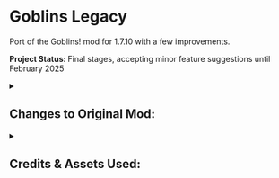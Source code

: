 # Goblins Legacy
Port of the Goblins! mod for 1.7.10 with a few improvements.

<strong>Project Status: </strong> Final stages, accepting minor feature suggestions until February 2025 

<details>
<summary><h2>Changes to Original Mod:</h2></summary>
 
Ported the original mod from 1.7.2 to 1.7.10.

Fixed format of sounds.json.

Added Thaumcraft aspects to all content.

Added Goblins Creative Tab. Also added spawn eggs to Goblins creative tab.

Added Goblins achievements page.

Fixed format of code for configuration generation.

Fixed texture bug of primed enchanted TNT and primed overcharged TNT.

Readded Goblin Ninja, Shuriken, and Katana.

All goblins now swing their arm like players in melee attacks.

Goblin Ninjas now attack with either Shuriken or Katana depending on their distance to the player/enemy.

Increased attack damage of Flame Blade to 6.

Goblin Shaman now hold the Arcane Staff and Teleportation Staff for their attacks/abilities.

Fixed display of all staves.

Teleportation Staff now makes the normal teleportation sound.

Teleportation staff now teleports the player to the block they look at in a small range. If used while the player is inside a block, this staff can now also has a chance of teleporting the player to a safe location nearby.

Teleportation Staff and Goblin Shaman now make particle when they teleport.

Goblins no longer try to fight each other.

Goblin Lord and Goblin Shaman are now resistant to explosions that deal up to 50 HP of damage.

Goblin Shaman now has a chance to drop a few totem powders on death.

Fixed format of drop items code for all entities.

Players now swing their arm when using staves.

Fixed durability of the Scepter of Life.

Changed the name of the yellow totem, from "Holy Totem" to "Sky Totem".

Changed the name of the green totem, from "Nature Totem" to "Earth Totem".

Renamed village spawner to Goblin Village Spawner.

Readjusted texture of Katana so that the blade is on the correct side.
 
Fixed staves being stackable.

Scepter of Life now heals users when used to grow flora. Also added sound effect for this action.

Fixed Goblin Rangers and Goblin Miners not spawnin from their spawners.

Fixed Goblin Spawner death config not working.

Readded Goblin Drum

</details>

<details>
<summary><h2>Credits & Assets Used:</h2></summary>
 
<strong>Jan Orlowski (Sartharis)</strong> - Creator of the Goblins! mod. This project is a modified version of the Goblins! mod and is licensed under the "MIT" license as instructed from the written permission from the original creator. Proof of permission can be found inside the assets folder of the mod jar archive as an image file.

<strong>Azanor</strong> - Thaumcraft 4.2.2 API was used as a library under the MIT License to add Thaumcraft aspects to the mod content.

<strong>user17512883</strong> - Their forum post helped me fix the primed TNT render bug (https://stackoverflow.com/questions/70119718/minecraft-forge-1-7-10-custom-entity-not-spawning-on-the-client).

<strong>Kara (Freesound)</strong> - The sound effect for the Goblin Drum was sourced from https://pixabay.com/sound-effects/bongo3-107664/ . This was used under the Pixabay License (see "Negligable Licenses" folder inside the assets folder of the mod jar archive).

<strong>New Teleportation Staff Mechanism:</strong>
<br><br>
&nbsp;&nbsp;&nbsp;&nbsp;&nbsp;&nbsp; <strong>coolAlias</strong> - Their answer in Minecraft Forums helped me to work out the base code for the new mechanism (https://www.minecraftforum.net/forums/mapping-and-modding-java-edition/minecraft-mods/modification-development/2132650-solved-1-7-2-forge-block-player-is-looking-at).

&nbsp;&nbsp;&nbsp;&nbsp;&nbsp;&nbsp; <strong>AlchemyMouse</strong> - Their answer in StackOverflow me helped resolve vectors needed for the new mechanism (https://gamedev.stackexchange.com/questions/59858/how-to-find-the-entity-im-looking-at).

<br><br>
---
<h3> Original Goblins! Contributer Credits </h3>
<br>
<strong>Hengabone</strong> - Made the goblin village templates and awesome Beta-Tester Posted Image.
<br><br>
<strong>Garrura and Srymon</strong> - For being great friends of Sartharis and giving ideas!
<br><br>
<strong>mister_person</strong> - For giving Sartharis the materials to craft the nature arrow!
<br><br>
<strong>cowmonkey (AKA Madgoblin)</strong> - For showing Sartharis the bomb blueprints.
<br><br>
<strong>Geethebluesky</strong> - For solving the configuration file mystery.
<br><br>
<strong>Cowguy666</strong> - For making the drum texture.
<br>
<hr>
<br><br><br>

<strong>Special Thanks:</strong>
<br>
<strong>nanaqui </strong>and <strong>sunconure11</strong> - For suggesting me to take on this project. This project wouldn't have existed if it wasn't for their request.
<br><br><br><br><br><br><br><br>

## Use of anatawa12's Fork of ForgeGradle 1.2 within Project:
The source code of this project uses anatawa12's fork of ForgeGradle 1.2 as a library under the GNU Lesser General Public License v2.1 (https://choosealicense.com/licenses/lgpl-2.1/).
 

Compiled versions of this mod are permitted under section 5 of the original license, "A program that contains no derivative of any portion of the Library, but is designed to work with the Library by being compiled or linked with it, is called a "work that uses the Library". Such a work...is not a derivative work of the Library"; consequently the conditions of the original license do not apply to the work.

The source code of this mod is permitted under section 6 of the original license, "you may also combine or link a "work that uses the Library" with the Library to produce a work containing portions of the Library, and distribute that work under terms of your choice" provided that:
* Private modifications are allowed.
* Notice is given that the Library is used and a copy of it's original license is provided.
* Access is provided to the source code of the Library.


The source code for anatawa12's fork of ForgeGradle 1.2 can be found here: https://github.com/anatawa12/ForgeGradle-1.2

</details>

